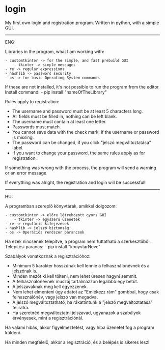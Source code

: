 # login

My first own login and registration program. Written in python, with a simple GUI. 

------------------------------------------------------------------------------------------------------------------------

ENG:

Libraries in the program, what I am working with:

    - customtkinter -> for the simple, and fast prebuild GUI
        - tkinter -> simple messages
    - re -> regular expressions
    - hashlib -> password security
    - os -> for basic Operating System commands


If these are not installed, it's not possible to run the program from the editor.
    Install command:    - pip install "nameOfTheLibrary"


Rules apply to registration:
- The username and password must be at least 5 characters long. 
- All fields must be filled in, nothing can be left blank.
- The username must contain at least one letter.
- Passwords must match.
- You cannot save data with the check mark, if the username or password is missing.
- The password can be changed, if you click "jelszó megváltoztatása" label.
- If you want to change your password, the same rules apply as for registration.

If something was wrong with the process, the program will send a warning or an error message.

If everything was alright, the registration and login will be successful!

------------------------------------------------------------------------------------------------------------------------

HU:

A programban szereplő könyvtárak, amikkel dolgozom: 

    - customtkinter -> előre létrehozott gyors GUI
        - tkinter -> egyszerű üzenetek
    - re -> reguláris kifejezések
    - hashlib -> jelszó biztonság
    - os -> Operációs rendszer parancsok

Ha ezek nincsenek telepítve, a program nem futtatható a szerkesztőből.
    Telepítési parancs:     - pip install "konyvtarNeve"


Szabályok vonatkoznak a regisztrációhoz:
- Minimum 5 karakter hosszúnak kell lennie a felhasználónévnek és a jelszónak is. 
- Minden mezőt ki kell tölteni, nem lehet üresen hagyni semmit.
- A felhasználónévnek muszáj tartalmazzon legalább egy betűt.
- A jelszavaknak meg kell egyezzenek.
- Nem lehet elmenteni úgy adatot az "Emlékezz rám" gombbal, hogy csak felhasználónév, vagy jelszó van megadva.
- A jelszó megváltoztatható, ha rákattintunk a "jelszó megváltoztatása" feliratra.
- Ha szeretnéd megváltoztatni jelszavad, ugyanazok a szabályok érvényesek, mint a regisztrációnál.

Ha valami hibás, akkor figyelmeztetést, vagy hiba üzenetet fog a program küldeni.

Ha minden megfelelő, akkor a regisztráció, és a belépés is sikeres lesz!

